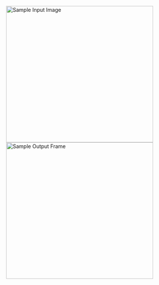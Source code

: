 <img src="https://github.com/jedrzej-put/video-processing/blob/main/Billiards-Object-Tracking/result.png" width="399" height="370"  title="Sample Input Image"> <img src="https://github.com/JedrzejSmok/projektKCK/blob/main/result/3/hard (3).jpg" width="399" height="370" title="Sample Output Frame">
